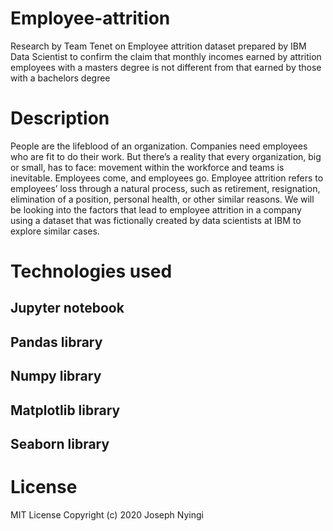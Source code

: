 # Employee-attrition
Research by Team Tenet on Employee attrition dataset prepared by IBM Data Scientist to confirm the claim that monthly incomes earned by attrition employees with a masters degree is not different from that earned by those with a bachelors degree
# Description
People are the lifeblood of an organization. Companies need employees who are fit to do their work. But there’s a reality that every organization, big or small, has to face: movement within the workforce and teams is inevitable. Employees come, and employees go.
Employee attrition refers to employees’ loss through a natural process, such as retirement, resignation, elimination of a position, personal health, or other similar reasons. 
We will be looking into the factors that lead to employee attrition in a company using a dataset that was fictionally created by data scientists at IBM to explore similar cases.

# Technologies used
## Jupyter notebook
## Pandas library
## Numpy library
## Matplotlib library
## Seaborn library
# License
MIT License Copyright (c) 2020 Joseph Nyingi
